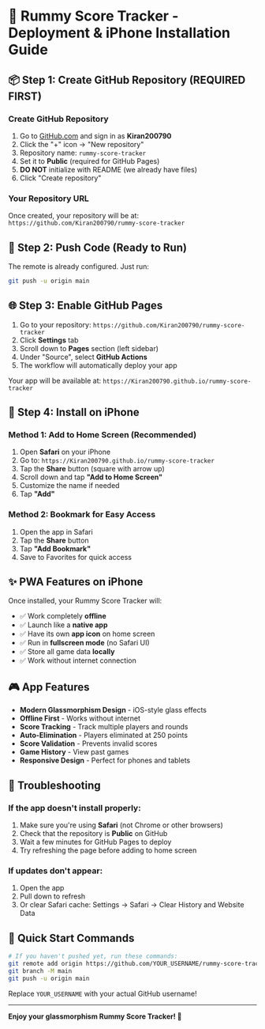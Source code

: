 # 🎯 Rummy Score Tracker - Deployment & iPhone Installation Guide

## 📦 Step 1: Create GitHub Repository (REQUIRED FIRST)

### Create GitHub Repository
1. Go to [GitHub.com](https://github.com) and sign in as **Kiran200790**
2. Click the "+" icon → "New repository"
3. Repository name: `rummy-score-tracker`
4. Set it to **Public** (required for GitHub Pages)
5. **DO NOT** initialize with README (we already have files)
6. Click "Create repository"

### Your Repository URL
Once created, your repository will be at:
`https://github.com/Kiran200790/rummy-score-tracker`

## 🚀 Step 2: Push Code (Ready to Run)

The remote is already configured. Just run:
```bash
git push -u origin main
```

## 🌐 Step 3: Enable GitHub Pages

1. Go to your repository: `https://github.com/Kiran200790/rummy-score-tracker`
2. Click **Settings** tab
3. Scroll down to **Pages** section (left sidebar)
4. Under "Source", select **GitHub Actions**
5. The workflow will automatically deploy your app

Your app will be available at: `https://Kiran200790.github.io/rummy-score-tracker`

## 📱 Step 4: Install on iPhone

### Method 1: Add to Home Screen (Recommended)
1. Open **Safari** on your iPhone
2. Go to: `https://Kiran200790.github.io/rummy-score-tracker`
3. Tap the **Share** button (square with arrow up)
4. Scroll down and tap **"Add to Home Screen"**
5. Customize the name if needed
6. Tap **"Add"**

### Method 2: Bookmark for Easy Access
1. Open the app in Safari
2. Tap the **Share** button
3. Tap **"Add Bookmark"**
4. Save to Favorites for quick access

## ✨ PWA Features on iPhone

Once installed, your Rummy Score Tracker will:
- ✅ Work completely **offline**
- ✅ Launch like a **native app**
- ✅ Have its own **app icon** on home screen
- ✅ Run in **fullscreen mode** (no Safari UI)
- ✅ Store all game data **locally**
- ✅ Work without internet connection

## 🎮 App Features

- **Modern Glassmorphism Design** - iOS-style glass effects
- **Offline First** - Works without internet
- **Score Tracking** - Track multiple players and rounds
- **Auto-Elimination** - Players eliminated at 250 points
- **Score Validation** - Prevents invalid scores
- **Game History** - View past games
- **Responsive Design** - Perfect for phones and tablets

## 🔧 Troubleshooting

### If the app doesn't install properly:
1. Make sure you're using **Safari** (not Chrome or other browsers)
2. Check that the repository is **Public** on GitHub
3. Wait a few minutes for GitHub Pages to deploy
4. Try refreshing the page before adding to home screen

### If updates don't appear:
1. Open the app
2. Pull down to refresh
3. Or clear Safari cache: Settings → Safari → Clear History and Website Data

## 🎯 Quick Start Commands

```bash
# If you haven't pushed yet, run these commands:
git remote add origin https://github.com/YOUR_USERNAME/rummy-score-tracker.git
git branch -M main
git push -u origin main
```

Replace `YOUR_USERNAME` with your actual GitHub username!

---

**Enjoy your glassmorphism Rummy Score Tracker! 🎉**
